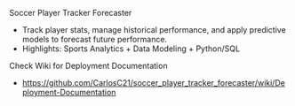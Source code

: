 Soccer Player Tracker Forecaster
- Track player stats, manage historical performance, and apply predictive models to forecast future performance.
- Highlights: Sports Analytics + Data Modeling + Python/SQL

Check Wiki for Deployment Documentation
- https://github.com/CarlosC21/soccer_player_tracker_forecaster/wiki/Deployment-Documentation
